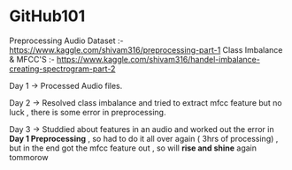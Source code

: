 # GitHub101
Preprocessing Audio Dataset :- https://www.kaggle.com/shivam316/preprocessing-part-1 
Class Imbalance & MFCC'S :- https://www.kaggle.com/shivam316/handel-imbalance-creating-spectrogram-part-2

Day 1 -> Processed Audio files.

Day 2 ->  Resolved class imbalance and tried to extract mfcc feature but no luck , there is some error in preprocessing.

Day 3 -> Studdied about features in an audio and worked out the error in **Day 1 Preprocessing** , so had to do it all over again
          ( 3hrs of processing) , but in the end got the mfcc feature out , so will **rise and shine** again tommorow
